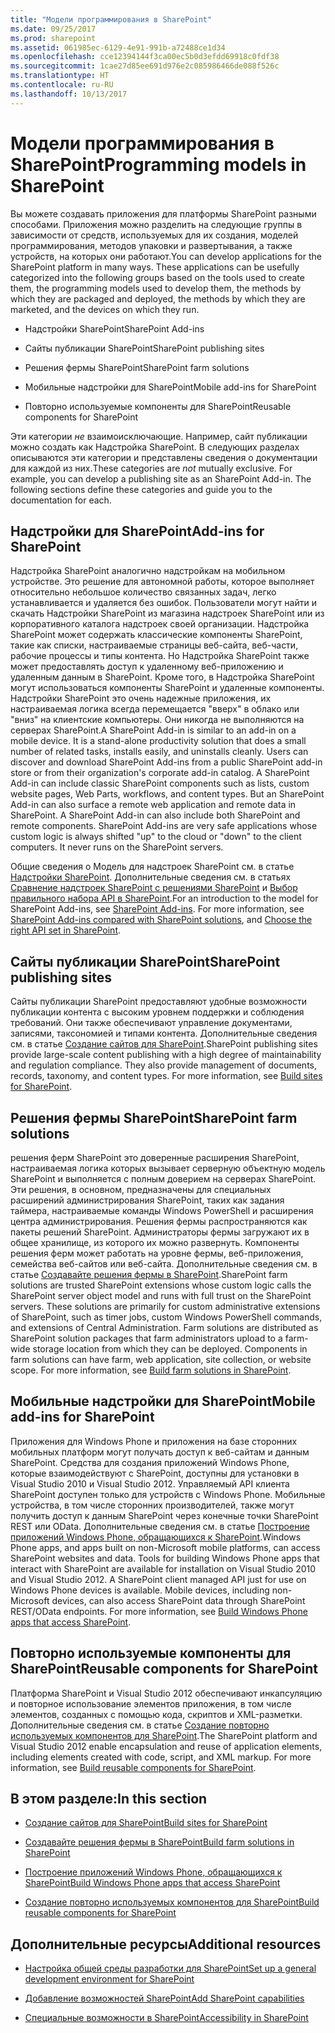 ```yaml
---
title: "Модели программирования в SharePoint"
ms.date: 09/25/2017
ms.prod: sharepoint
ms.assetid: 061985ec-6129-4e91-991b-a72488ce1d34
ms.openlocfilehash: cce12394144f3ca00ec5b0d3efdd69918c0fdf38
ms.sourcegitcommit: 1cae27d85ee691d976e2c085986466de088f526c
ms.translationtype: HT
ms.contentlocale: ru-RU
ms.lasthandoff: 10/13/2017
---
```

# <a name="programming-models-in-sharepoint"></a><span data-ttu-id="70eca-102">Модели программирования в SharePoint</span><span class="sxs-lookup"><span data-stu-id="70eca-102">Programming models in SharePoint</span></span>

<span data-ttu-id="70eca-p101">Вы можете создавать приложения для платформы SharePoint разными способами. Приложения можно разделить на следующие группы в зависимости от средств, используемых для их создания, моделей программирования, методов упаковки и развертывания, а также устройств, на которых они работают.</span><span class="sxs-lookup"><span data-stu-id="70eca-p101">You can develop applications for the SharePoint platform in many ways. These applications can be usefully categorized into the following groups based on the tools used to create them, the programming models used to develop them, the methods by which they are packaged and deployed, the methods by which they are marketed, and the devices on which they run.</span></span>
  
    
    


- <span data-ttu-id="70eca-105">Надстройки SharePoint</span><span class="sxs-lookup"><span data-stu-id="70eca-105">SharePoint Add-ins</span></span>
    
  
- <span data-ttu-id="70eca-106">Сайты публикации SharePoint</span><span class="sxs-lookup"><span data-stu-id="70eca-106">SharePoint publishing sites</span></span>
    
  
- <span data-ttu-id="70eca-107">Решения фермы SharePoint</span><span class="sxs-lookup"><span data-stu-id="70eca-107">SharePoint farm solutions</span></span>
    
  
- <span data-ttu-id="70eca-108">Мобильные надстройки для SharePoint</span><span class="sxs-lookup"><span data-stu-id="70eca-108">Mobile add-ins for SharePoint</span></span>
    
  
- <span data-ttu-id="70eca-109">Повторно используемые компоненты для SharePoint</span><span class="sxs-lookup"><span data-stu-id="70eca-109">Reusable components for SharePoint</span></span>
    
  
<span data-ttu-id="70eca-p102">Эти категории  *не*  взаимоисключающие. Например, сайт публикации можно создать как Надстройка SharePoint. В следующих разделах описываются эти категории и представлены сведения о документации для каждой из них.</span><span class="sxs-lookup"><span data-stu-id="70eca-p102">These categories are  *not*  mutually exclusive. For example, you can develop a publishing site as an SharePoint Add-in. The following sections define these categories and guide you to the documentation for each.</span></span>
## <a name="add-ins-for-sharepoint"></a><span data-ttu-id="70eca-113">Надстройки для SharePoint</span><span class="sxs-lookup"><span data-stu-id="70eca-113">Add-ins for SharePoint</span></span>
<span data-ttu-id="70eca-114"><a name="Apps"> </a></span><span class="sxs-lookup"><span data-stu-id="70eca-114"></span></span>

<span data-ttu-id="70eca-p103">Надстройка SharePoint аналогично надстройкам на мобильном устройстве. Это решение для автономной работы, которое выполняет относительно небольшое количество связанных задач, легко устанавливается и удаляется без ошибок. Пользователи могут найти и скачать Надстройки SharePoint из магазина надстроек SharePoint или из корпоративного каталога надстроек своей организации. Надстройка SharePoint может содержать классические компоненты SharePoint, такие как списки, настраиваемые страницы веб-сайта, веб-части, рабочие процессы и типы контента. Но Надстройка SharePoint также может предоставлять доступ к удаленному веб-приложению и удаленным данным в SharePoint. Кроме того, в Надстройка SharePoint могут использоваться компоненты SharePoint и удаленные компоненты. Надстройки SharePoint  это очень надежные приложения, их настраиваемая логика всегда перемещается "вверх" в облако или "вниз" на клиентские компьютеры. Они никогда не выполняются на серверах SharePoint.</span><span class="sxs-lookup"><span data-stu-id="70eca-p103">A SharePoint Add-in is similar to an add-in on a mobile device. It is a stand-alone productivity solution that does a small number of related tasks, installs easily, and uninstalls cleanly. Users can discover and download SharePoint Add-ins from a public SharePoint add-in store or from their organization's corporate add-in catalog. A SharePoint Add-in can include classic SharePoint components such as lists, custom website pages, Web Parts, workflows, and content types. But an SharePoint Add-in can also surface a remote web application and remote data in SharePoint. A SharePoint Add-in can also include both SharePoint and remote components. SharePoint Add-ins are very safe applications whose custom logic is always shifted "up" to the cloud or "down" to the client computers. It never runs on the SharePoint servers.</span></span>
  
    
    
<span data-ttu-id="70eca-123">Общие сведения о Модель для надстроек SharePoint см. в статье  [Надстройки SharePoint](http://msdn.microsoft.com/library/cd1eda9e-8e54-4223-93a9-a6ea0d18df70%28Office.15%29.aspx). Дополнительные сведения см. в статьях  [Сравнение надстроек SharePoint с решениями SharePoint](sharepoint-add-ins-compared-with-sharepoint-solutions.md) и [Выбор правильного набора API в SharePoint](choose-the-right-api-set-in-sharepoint.md).</span><span class="sxs-lookup"><span data-stu-id="70eca-123">For an introduction to the model for SharePoint Add-ins, see  [SharePoint Add-ins](http://msdn.microsoft.com/library/cd1eda9e-8e54-4223-93a9-a6ea0d18df70%28Office.15%29.aspx). For more information, see  [SharePoint Add-ins compared with SharePoint solutions](sharepoint-add-ins-compared-with-sharepoint-solutions.md), and  [Choose the right API set in SharePoint](choose-the-right-api-set-in-sharepoint.md).</span></span>
  
    
    

## <a name="sharepoint-publishing-sites"></a><span data-ttu-id="70eca-124">Сайты публикации SharePoint</span><span class="sxs-lookup"><span data-stu-id="70eca-124">SharePoint publishing sites</span></span>
<span data-ttu-id="70eca-125"><a name="ECM"> </a></span><span class="sxs-lookup"><span data-stu-id="70eca-125"></span></span>

<span data-ttu-id="70eca-p104">Сайты публикации SharePoint предоставляют удобные возможности публикации контента с высоким уровнем поддержки и соблюдения требований. Они также обеспечивают управление документами, записями, таксономией и типами контента. Дополнительные сведения см. в статье  [Создание сайтов для SharePoint](build-sites-for-sharepoint.md).</span><span class="sxs-lookup"><span data-stu-id="70eca-p104">SharePoint publishing sites provide large-scale content publishing with a high degree of maintainability and regulation compliance. They also provide management of documents, records, taxonomy, and content types. For more information, see  [Build sites for SharePoint](build-sites-for-sharepoint.md).</span></span>
  
    
    

## <a name="sharepoint-farm-solutions"></a><span data-ttu-id="70eca-129">Решения фермы SharePoint</span><span class="sxs-lookup"><span data-stu-id="70eca-129">SharePoint farm solutions</span></span>
<span data-ttu-id="70eca-130"><a name="Solutions"> </a></span><span class="sxs-lookup"><span data-stu-id="70eca-130"></span></span>

<span data-ttu-id="70eca-p105">решения ферм SharePoint  это доверенные расширения SharePoint, настраиваемая логика которых вызывает серверную объектную модель SharePoint и выполняется с полным доверием на серверах SharePoint. Эти решения, в основном, предназначены для специальных расширений администрирования SharePoint, таких как задания таймера, настраиваемые команды Windows PowerShell и расширения центра администрирования. Решения фермы распространяются как пакеты решений SharePoint. Администраторы фермы загружают их в общее хранилище, из которого их можно развернуть. Компоненты решения ферм может работать на уровне фермы, веб-приложения, семейства веб-сайтов или веб-сайта. Дополнительные сведения см. в статье  [Создавайте решения фермы в SharePoint](build-farm-solutions-in-sharepoint.md).</span><span class="sxs-lookup"><span data-stu-id="70eca-p105">SharePoint farm solutions are trusted SharePoint extensions whose custom logic calls the SharePoint server object model and runs with full trust on the SharePoint servers. These solutions are primarily for custom administrative extensions of SharePoint, such as timer jobs, custom Windows PowerShell commands, and extensions of Central Administration. Farm solutions are distributed as SharePoint solution packages that farm administrators upload to a farm-wide storage location from which they can be deployed. Components in farm solutions can have farm, web application, site collection, or website scope. For more information, see  [Build farm solutions in SharePoint](build-farm-solutions-in-sharepoint.md).</span></span>
  
    
    

## <a name="mobile-add-ins-for-sharepoint"></a><span data-ttu-id="70eca-136">Мобильные надстройки для SharePoint</span><span class="sxs-lookup"><span data-stu-id="70eca-136">Mobile add-ins for SharePoint</span></span>
<span data-ttu-id="70eca-137"><a name="Mobile"> </a></span><span class="sxs-lookup"><span data-stu-id="70eca-137"></span></span>

<span data-ttu-id="70eca-p106">Приложения для Windows Phone и приложения на базе сторонних мобильных платформ могут получать доступ к веб-сайтам и данным SharePoint. Средства для создания приложений Windows Phone, которые взаимодействуют с SharePoint, доступны для установки в Visual Studio 2010 и Visual Studio 2012. Управляемый API клиента SharePoint доступен только для устройств с Windows Phone. Мобильные устройства, в том числе сторонних производителей, также могут получить доступ к данным SharePoint через конечные точки SharePoint REST или OData. Дополнительные сведения см. в статье  [Построение приложений Windows Phone, обращающихся к SharePoint](build-windows-phone-apps-that-access-sharepoint.md).</span><span class="sxs-lookup"><span data-stu-id="70eca-p106">Windows Phone apps, and apps built on non-Microsoft mobile platforms, can access SharePoint websites and data. Tools for building Windows Phone apps that interact with SharePoint are available for installation on Visual Studio 2010 and Visual Studio 2012. A SharePoint client managed API just for use on Windows Phone devices is available. Mobile devices, including non-Microsoft devices, can also access SharePoint data through SharePoint REST/OData endpoints. For more information, see  [Build Windows Phone apps that access SharePoint](build-windows-phone-apps-that-access-sharepoint.md).</span></span>
  
    
    

## <a name="reusable-components-for-sharepoint"></a><span data-ttu-id="70eca-143">Повторно используемые компоненты для SharePoint</span><span class="sxs-lookup"><span data-stu-id="70eca-143">Reusable components for SharePoint</span></span>
<span data-ttu-id="70eca-144"><a name="Reuse"> </a></span><span class="sxs-lookup"><span data-stu-id="70eca-144"></span></span>

<span data-ttu-id="70eca-p107">Платформа SharePoint и Visual Studio 2012 обеспечивают инкапсуляцию и повторное использование элементов приложения, в том числе элементов, созданных с помощью кода, скриптов и XML-разметки. Дополнительные сведения см. в статье  [Создание повторно используемых компонентов для SharePoint](build-reusable-components-for-sharepoint.md).</span><span class="sxs-lookup"><span data-stu-id="70eca-p107">The SharePoint platform and Visual Studio 2012 enable encapsulation and reuse of application elements, including elements created with code, script, and XML markup. For more information, see  [Build reusable components for SharePoint](build-reusable-components-for-sharepoint.md).</span></span>
  
    
    

## <a name="in-this-section"></a><span data-ttu-id="70eca-147">В этом разделе:</span><span class="sxs-lookup"><span data-stu-id="70eca-147">In this section</span></span>
<span data-ttu-id="70eca-148"><a name="Reuse"> </a></span><span class="sxs-lookup"><span data-stu-id="70eca-148"></span></span>


-  [<span data-ttu-id="70eca-149">Создание сайтов для SharePoint</span><span class="sxs-lookup"><span data-stu-id="70eca-149">Build sites for SharePoint</span></span>](build-sites-for-sharepoint.md)
    
  
-  [<span data-ttu-id="70eca-150">Создавайте решения фермы в SharePoint</span><span class="sxs-lookup"><span data-stu-id="70eca-150">Build farm solutions in SharePoint</span></span>](build-farm-solutions-in-sharepoint.md)
    
  
-  [<span data-ttu-id="70eca-151">Построение приложений Windows Phone, обращающихся к SharePoint</span><span class="sxs-lookup"><span data-stu-id="70eca-151">Build Windows Phone apps that access SharePoint</span></span>](build-windows-phone-apps-that-access-sharepoint.md)
    
  
-  [<span data-ttu-id="70eca-152">Создание повторно используемых компонентов для SharePoint</span><span class="sxs-lookup"><span data-stu-id="70eca-152">Build reusable components for SharePoint</span></span>](build-reusable-components-for-sharepoint.md)
    
  

## <a name="additional-resources"></a><span data-ttu-id="70eca-153">Дополнительные ресурсы</span><span class="sxs-lookup"><span data-stu-id="70eca-153">Additional resources</span></span>
<span data-ttu-id="70eca-154"><a name="SP15devinSP_addlresources"> </a></span><span class="sxs-lookup"><span data-stu-id="70eca-154"></span></span>


-  [<span data-ttu-id="70eca-155">Настройка общей среды разработки для SharePoint</span><span class="sxs-lookup"><span data-stu-id="70eca-155">Set up a general development environment for SharePoint</span></span>](set-up-a-general-development-environment-for-sharepoint.md)
    
  
-  [<span data-ttu-id="70eca-156">Добавление возможностей SharePoint</span><span class="sxs-lookup"><span data-stu-id="70eca-156">Add SharePoint capabilities</span></span>](add-sharepoint-capabilities.md)
    
  
-  [<span data-ttu-id="70eca-157">Специальные возможности в SharePoint</span><span class="sxs-lookup"><span data-stu-id="70eca-157">Accessibility in SharePoint</span></span>](accessibility-in-sharepoint.md)
    
  
